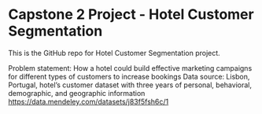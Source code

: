 # Capstone 2 Project - Hotel Customer Segmentation
This is the GitHub repo for Hotel Customer Segmentation project.

Problem statement: How a hotel could build effective marketing campaigns for different types of customers to increase bookings
Data source: Lisbon, Portugal, hotel’s customer dataset with three years of personal, behavioral, demographic, and geographic information
https://data.mendeley.com/datasets/j83f5fsh6c/1

